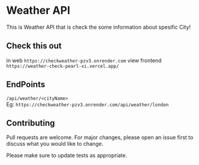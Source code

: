 # Weather API

This is Weather API that is check the some information about spesific City!

## Check this out
   in web ```https://checkweather-pzv3.onrender.com```
   view frontend ```https://weather-check-pearl-xi.vercel.app/```


## EndPoints
```/api/weather/<cityName>```\
Eg: ```https://checkweather-pzv3.onrender.com/api/weather/london```

## Contributing

Pull requests are welcome. For major changes, please open an issue first
to discuss what you would like to change.

Please make sure to update tests as appropriate.
